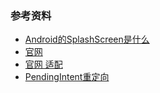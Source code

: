 


### 参考资料
- [Android的SplashScreen是什么](https://www.yisu.com/zixun/691953.html)
- [官网](https://developer.android.google.cn/about/versions/12/setup-sdk)
- [官网 适配](https://developer.android.google.cn/guide/topics/ui/splash-screen)
- [PendingIntent重定向](https://blog.csdn.net/weixin_59152315/article/details/123503289)
